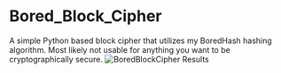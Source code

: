 # Bored_Block_Cipher
A simple Python based block cipher that utilizes my BoredHash hashing algorithm. Most likely not usable for anything you want to be cryptographically secure.
![BoredBlockCipher Results](https://cdn.discordapp.com/attachments/877123347681538090/1042821058052501605/Screenshot_2022-11-17_175000.png)
